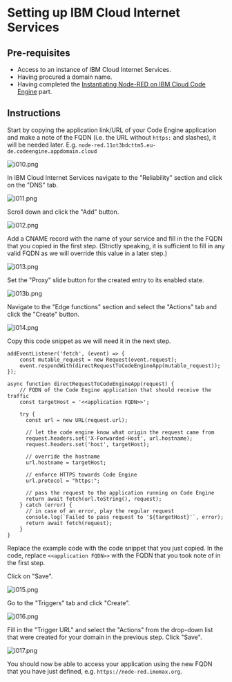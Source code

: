# Setting up IBM Cloud Internet Services
## Pre-requisites
- Access to an instance of IBM Cloud Internet Services.
- Having procured a domain name.
- Having completed the [Instantiating Node-RED on IBM Cloud Code Engine](CE.md) part.

## Instructions

Start by copying the application link/URL of your Code Engine application and make a note of the FQDN (i.e. the URL without `https:` and slashes), it will be needed later. E.g. `node-red.11ot3bdcttm5.eu-de.codeengine.appdomain.cloud`

![i010.png](/images/i010.png)

In IBM Cloud Internet Services navigate to the "Reliability" section and click on the "DNS" tab.

![i011.png](/images/i011.png)

Scroll down and click the "Add" button.

![i012.png](/images/i012.png)

Add a CNAME record with the name of your service and fill in the the FQDN that you copied in the first step. (Strictly speaking, it is sufficient to fill in any valid FQDN as we will override this value in a later step.)

![i013.png](/images/i013.png)

Set the "Proxy" slide button for the created entry to its enabled state.

![i013b.png](/images/i013b.png)

Navigate to the "Edge functions" section and select the "Actions" tab and click the "Create" button.

![i014.png](/images/i014.png)

Copy this code snippet as we will need it in the next step.

```
addEventListener('fetch', (event) => {
    const mutable_request = new Request(event.request);
    event.respondWith(directRequestToCodeEngineApp(mutable_request));
});
 
async function directRequestToCodeEngineApp(request) {
    // FQDN of the Code Engine application that should receive the traffic
    const targetHost = '<<application FQDN>>';
     
    try {
      const url = new URL(request.url);
 
      // let the code engine know what origin the request came from
      request.headers.set('X-Forwarded-Host', url.hostname);
      request.headers.set('host', targetHost);
 
      // override the hostname
      url.hostname = targetHost;
 
      // enforce HTTPS towards Code Engine
      url.protocol = "https:";
     
      // pass the request to the application running on Code Engine
      return await fetch(url.toString(), request);
    } catch (error) {
      // in case of an error, play the regular request
      console.log(`Failed to pass request to '${targetHost}'`, error);
      return await fetch(request);
    }
}
```

Replace the example code with the code snippet that you just copied. In the code, replace `<<application FQDN>>` with the FQDN that you took note of in the first step.

Click on "Save".

![i015.png](/images/i015.png)

Go to the "Triggers" tab and click "Create".

![i016.png](/images/i016.png)

Fill in the "Trigger URL" and select the "Actions" from the drop-down list that were created for your domain in the previous step. Click "Save".

![i017.png](/images/i017.png)

You should now be able to access your application using the new FQDN that you have just defined, e.g. `https://node-red.imomax.org`.

